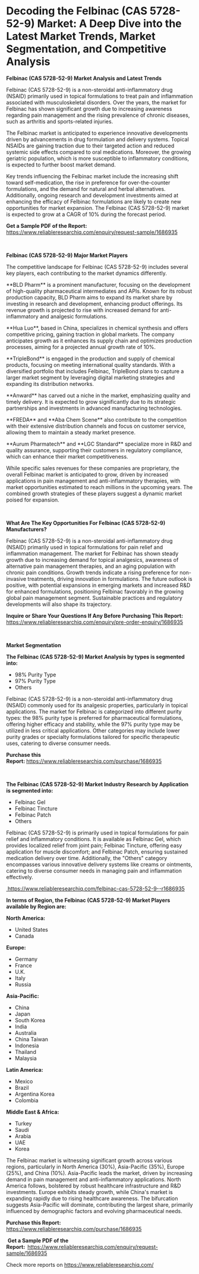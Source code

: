<p><h1>Decoding the Felbinac (CAS 5728-52-9) Market: A Deep Dive into the Latest Market Trends, Market Segmentation, and Competitive Analysis</h1></p><p><strong>Felbinac (CAS 5728-52-9) Market Analysis and Latest Trends</strong></p>
<p><p>Felbinac (CAS 5728-52-9) is a non-steroidal anti-inflammatory drug (NSAID) primarily used in topical formulations to treat pain and inflammation associated with musculoskeletal disorders. Over the years, the market for Felbinac has shown significant growth due to increasing awareness regarding pain management and the rising prevalence of chronic diseases, such as arthritis and sports-related injuries.</p><p>The Felbinac market is anticipated to experience innovative developments driven by advancements in drug formulation and delivery systems. Topical NSAIDs are gaining traction due to their targeted action and reduced systemic side effects compared to oral medications. Moreover, the growing geriatric population, which is more susceptible to inflammatory conditions, is expected to further boost market demand.</p><p>Key trends influencing the Felbinac market include the increasing shift toward self-medication, the rise in preference for over-the-counter formulations, and the demand for natural and herbal alternatives. Additionally, ongoing research and development investments aimed at enhancing the efficacy of Felbinac formulations are likely to create new opportunities for market expansion. The Felbinac (CAS 5728-52-9) market is expected to grow at a CAGR of 10% during the forecast period.</p></p>
<p><strong>Get a Sample PDF of the Report:&nbsp;</strong> <a href="https://www.reliableresearchiq.com/enquiry/request-sample/1686935?utm_campaign=2284&utm_medium=2&utm_source=Github&utm_content=ia&utm_term=26032025&utm_id=felbinac-cas-5728-52-9">https://www.reliableresearchiq.com/enquiry/request-sample/1686935</a></p>
<p>&nbsp;</p>
<p><strong>Felbinac (CAS 5728-52-9) Major Market Players</strong></p>
<p><p>The competitive landscape for Felbinac (CAS 5728-52-9) includes several key players, each contributing to the market dynamics differently. </p><p>**BLD Pharm** is a prominent manufacturer, focusing on the development of high-quality pharmaceutical intermediates and APIs. Known for its robust production capacity, BLD Pharm aims to expand its market share by investing in research and development, enhancing product offerings. Its revenue growth is projected to rise with increased demand for anti-inflammatory and analgesic formulations.</p><p>**Hua Luo**, based in China, specializes in chemical synthesis and offers competitive pricing, gaining traction in global markets. The company anticipates growth as it enhances its supply chain and optimizes production processes, aiming for a projected annual growth rate of 10%.</p><p>**TripleBond** is engaged in the production and supply of chemical products, focusing on meeting international quality standards. With a diversified portfolio that includes Felbinac, TripleBond plans to capture a larger market segment by leveraging digital marketing strategies and expanding its distribution networks.</p><p>**Anward** has carved out a niche in the market, emphasizing quality and timely delivery. It is expected to grow significantly due to its strategic partnerships and investments in advanced manufacturing technologies.</p><p>**FREDA** and **Aba Chem Scene** also contribute to the competition with their extensive distribution channels and focus on customer service, allowing them to maintain a steady market presence.</p><p>**Aurum Pharmatech** and **LGC Standard** specialize more in R&D and quality assurance, supporting their customers in regulatory compliance, which can enhance their market competitiveness.</p><p>While specific sales revenues for these companies are proprietary, the overall Felbinac market is anticipated to grow, driven by increased applications in pain management and anti-inflammatory therapies, with market opportunities estimated to reach millions in the upcoming years. The combined growth strategies of these players suggest a dynamic market poised for expansion.</p></p>
<p>&nbsp;</p>
<p><strong>What Are The Key Opportunities For Felbinac (CAS 5728-52-9) Manufacturers?</strong></p>
<p><p>Felbinac (CAS 5728-52-9) is a non-steroidal anti-inflammatory drug (NSAID) primarily used in topical formulations for pain relief and inflammation management. The market for Felbinac has shown steady growth due to increasing demand for topical analgesics, awareness of alternative pain management therapies, and an aging population with chronic pain conditions. Growth trends indicate a rising preference for non-invasive treatments, driving innovation in formulations. The future outlook is positive, with potential expansions in emerging markets and increased R&D for enhanced formulations, positioning Felbinac favorably in the growing global pain management segment. Sustainable practices and regulatory developments will also shape its trajectory.</p></p>
<p><strong>Inquire or Share Your Questions If Any Before Purchasing This Report:</strong> <a href="https://www.reliableresearchiq.com/enquiry/pre-order-enquiry/1686935?utm_campaign=2284&utm_medium=2&utm_source=Github&utm_content=ia&utm_term=26032025&utm_id=felbinac-cas-5728-52-9">https://www.reliableresearchiq.com/enquiry/pre-order-enquiry/1686935</a></p>
<p>&nbsp;</p>
<p><strong>Market Segmentation</strong></p>
<p><strong>The Felbinac (CAS 5728-52-9) Market Analysis by types is segmented into:</strong></p>
<p><ul><li>98% Purity Type</li><li>97% Purity Type</li><li>Others</li></ul></p>
<p><p>Felbinac (CAS 5728-52-9) is a non-steroidal anti-inflammatory drug (NSAID) commonly used for its analgesic properties, particularly in topical applications. The market for Felbinac is categorized into different purity types: the 98% purity type is preferred for pharmaceutical formulations, offering higher efficacy and stability, while the 97% purity type may be utilized in less critical applications. Other categories may include lower purity grades or specialty formulations tailored for specific therapeutic uses, catering to diverse consumer needs.</p></p>
<p><strong>Purchase this Report:&nbsp;</strong><a href="https://www.reliableresearchiq.com/purchase/1686935?utm_campaign=2284&utm_medium=2&utm_source=Github&utm_content=ia&utm_term=26032025&utm_id=felbinac-cas-5728-52-9">https://www.reliableresearchiq.com/purchase/1686935</a></p>
<p>&nbsp;</p>
<p><strong>The Felbinac (CAS 5728-52-9) Market Industry Research by Application is segmented into:</strong></p>
<p><ul><li>Felbinac Gel</li><li>Felbinac Tincture</li><li>Felbinac Patch</li><li>Others</li></ul></p>
<p><p>Felbinac (CAS 5728-52-9) is primarily used in topical formulations for pain relief and inflammatory conditions. It is available as Felbinac Gel, which provides localized relief from joint pain; Felbinac Tincture, offering easy application for muscle discomfort; and Felbinac Patch, ensuring sustained medication delivery over time. Additionally, the "Others" category encompasses various innovative delivery systems like creams or ointments, catering to diverse consumer needs in managing pain and inflammation effectively.</p></p>
<p><a href="https://www.reliableresearchiq.com/felbinac-cas-5728-52-9--r1686935?utm_campaign=2284&utm_medium=2&utm_source=Github&utm_content=ia&utm_term=26032025&utm_id=felbinac-cas-5728-52-9">&nbsp;https://www.reliableresearchiq.com/felbinac-cas-5728-52-9--r1686935</a></p>
<p><strong>In terms of Region, the Felbinac (CAS 5728-52-9) Market Players available by Region are:</strong></p>
<p>
    <p> <strong> North America: </strong>
        <ul>
            <li>United States</li>
            <li>Canada</li>
        </ul>
        </p> 
    <p> <strong> Europe: </strong>
        <ul>
            <li>Germany</li>
            <li>France</li>
            <li>U.K.</li>
            <li>Italy</li>
            <li>Russia</li>
        </ul>
        </p> 
    <p> <strong> Asia-Pacific: </strong>
        <ul>
            <li>China</li>
            <li>Japan</li>
            <li>South Korea</li>
            <li>India</li>
            <li>Australia</li>
            <li>China Taiwan</li>
            <li>Indonesia</li>
            <li>Thailand</li>
            <li>Malaysia</li>
        </ul>
        </p> 
    <p> <strong> Latin America: </strong>
        <ul>
            <li>Mexico</li>
            <li>Brazil</li>
            <li>Argentina Korea</li>
            <li>Colombia</li>
        </ul>
        </p> 
    <p> <strong> Middle East & Africa: </strong>
        <ul>
            <li>Turkey</li>
            <li>Saudi</li>
            <li>Arabia</li>
            <li>UAE</li>
            <li>Korea</li>
        </ul>
    </p>
    </p>
<p><p>The Felbinac market is witnessing significant growth across various regions, particularly in North America (30%), Asia-Pacific (35%), Europe (25%), and China (10%). Asia-Pacific leads the market, driven by increasing demand in pain management and anti-inflammatory applications. North America follows, bolstered by robust healthcare infrastructure and R&D investments. Europe exhibits steady growth, while China's market is expanding rapidly due to rising healthcare awareness. The bifurcation suggests Asia-Pacific will dominate, contributing the largest share, primarily influenced by demographic factors and evolving pharmaceutical needs.</p></p>
<p><strong>Purchase this Report: </strong><a href="https://www.reliableresearchiq.com/purchase/1686935?utm_campaign=2284&utm_medium=2&utm_source=Github&utm_content=ia&utm_term=26032025&utm_id=felbinac-cas-5728-52-9">https://www.reliableresearchiq.com/purchase/1686935</a></p>
<p>&nbsp;<strong>Get a Sample PDF of the Report:&nbsp;&nbsp;</strong><a href="https://www.reliableresearchiq.com/enquiry/request-sample/1686935?utm_campaign=2284&utm_medium=2&utm_source=Github&utm_content=ia&utm_term=26032025&utm_id=felbinac-cas-5728-52-9">https://www.reliableresearchiq.com/enquiry/request-sample/1686935</a></p>
<p><strong></strong></p>
<p>Check more reports on <a href="https://www.reliableresearchiq.com/?utm_campaign=2284&utm_medium=2&utm_source=Github&utm_content=ia&utm_term=26032025&utm_id=felbinac-cas-5728-52-9">https://www.reliableresearchiq.com/</a></p>